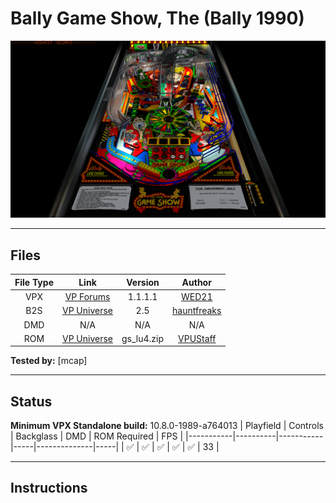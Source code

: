 # Bally Game Show, The (Bally 1990)

![Table Preview](../../images/vpx-bally-game-show-preview.png)

---

## Files
| File Type | Link | Version | Author |
|:---------:|:----:|:-------:|:------:|
| VPX | [VP Forums](https://www.vpforums.org/index.php?app=downloads&showfile=17768) | 1.1.1.1 | [WED21](https://www.vpforums.org/index.php?s=3de704e3c35f0e5ebfa93740284ec896&showuser=89286) |
| B2S | [VP Universe](https://vpuniverse.com/files/file/10916-the-bally-game-show-bally-1990-b2s-full-dmd/) | 2.5 | [hauntfreaks](https://vpuniverse.com/profile/5216-hauntfreaks/) |
| DMD | N/A | N/A | N/A |
| ROM | [VP Universe](https://vpuniverse.com/files/file/574-game-show-lu-4-europe/) | gs_lu4.zip | [VPUStaff](https://vpuniverse.com/profile/50-vpustaff/) |

**Tested by:** [mcap]

---

## Status 
**Minimum VPX Standalone build:** 10.8.0-1989-a764013
| Playfield | Controls | Backglass | DMD | ROM Required | FPS | 
|-----------|----------|-----------|-----|--------------|-----|
| :white_check_mark: | :white_check_mark: | :white_check_mark: | :white_check_mark: | :white_check_mark: | 33 |

---

## Instructions
